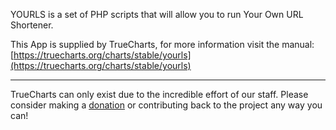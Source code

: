 YOURLS is a set of PHP scripts that will allow you to run Your Own URL Shortener.

This App is supplied by TrueCharts, for more information visit the manual: [https://truecharts.org/charts/stable/yourls](https://truecharts.org/charts/stable/yourls)

---

TrueCharts can only exist due to the incredible effort of our staff.
Please consider making a [donation](https://truecharts.org/sponsor) or contributing back to the project any way you can!
